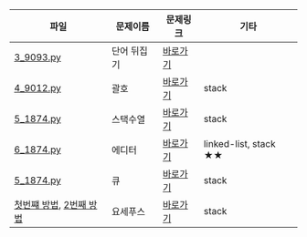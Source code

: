 | 파일 | 문제이름 | 문제링크 | 기타 |
| ---- | ------- | -------- | ---- |
| [3_9093.py](./3_9093.py) | 단어 뒤집기 | [바로가기](https://www.acmicpc.net/problem/9093) | |
| [4_9012.py](./4_9012.py) | 괄호 | [바로가기](https://www.acmicpc.net/problem/9012) | stack |
| [5_1874.py](./5_1874.py) | 스택수열 | [바로가기](https://www.acmicpc.net/problem/1874) | stack |
| [6_1874.py](./6_1406.py) | 에디터 | [바로가기](https://www.acmicpc.net/problem/1406) | linked-list, stack ★★ |
| [5_1874.py](./7_10845.py) | 큐 | [바로가기](https://www.acmicpc.net/problem/10845) | stack |
| [첫번쨰 방법](./8_1_1158.py), [2번째 방법](8_2_1158.py) | 요세푸스 | [바로가기](https://www.acmicpc.net/problem/1158) | stack |